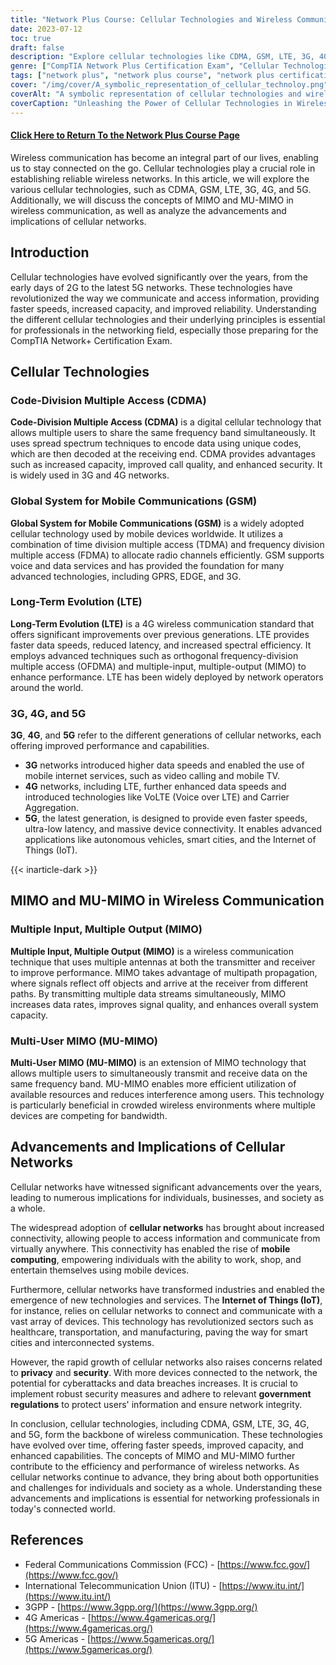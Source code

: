```yaml
---
title: "Network Plus Course: Cellular Technologies and Wireless Communication"
date: 2023-07-12
toc: true
draft: false
description: "Explore cellular technologies like CDMA, GSM, LTE, 3G, 4G, and 5G, along with the concepts of MIMO and MU-MIMO in wireless communication, and analyze the advancements and implications of cellular networks."
genre: ["CompTIA Network Plus Certification Exam", "Cellular Technologies", "Wireless Communication", "CDMA", "GSM", "LTE", "3G", "4G", "5G", "MIMO", "MU-MIMO", "Advancements in Cellular Networks", "Implications of Cellular Networks"]
tags: ["network plus", "network plus course", "network plus certification", "cellular technologies", "wireless communication", "CDMA", "GSM", "LTE", "3G", "4G", "5G", "MIMO", "MU-MIMO", "advancements", "implications", "mobile networks", "wireless networks", "internet of things", "government regulations", "network security", "data privacy", "network capacity", "network performance", "network technology", "network professionals", "telecommunications", "information technology", "networking principles"]
cover: "/img/cover/A_symbolic_representation_of_cellular_technoloy.png"
coverAlt: "A symbolic representation of cellular technologies and wireless communication with interconnected devices and network signals."
coverCaption: "Unleashing the Power of Cellular Technologies in Wireless Communication"
---
```


#### [Click Here to Return To the Network Plus Course Page](/network-plus-start)

Wireless communication has become an integral part of our lives, enabling us to stay connected on the go. Cellular technologies play a crucial role in establishing reliable wireless networks. In this article, we will explore the various cellular technologies, such as CDMA, GSM, LTE, 3G, 4G, and 5G. Additionally, we will discuss the concepts of MIMO and MU-MIMO in wireless communication, as well as analyze the advancements and implications of cellular networks.

## Introduction

Cellular technologies have evolved significantly over the years, from the early days of 2G to the latest 5G networks. These technologies have revolutionized the way we communicate and access information, providing faster speeds, increased capacity, and improved reliability. Understanding the different cellular technologies and their underlying principles is essential for professionals in the networking field, especially those preparing for the CompTIA Network+ Certification Exam.

## Cellular Technologies

### Code-Division Multiple Access (CDMA)

**Code-Division Multiple Access (CDMA)** is a digital cellular technology that allows multiple users to share the same frequency band simultaneously. It uses spread spectrum techniques to encode data using unique codes, which are then decoded at the receiving end. CDMA provides advantages such as increased capacity, improved call quality, and enhanced security. It is widely used in 3G and 4G networks.

### Global System for Mobile Communications (GSM)

**Global System for Mobile Communications (GSM)** is a widely adopted cellular technology used by mobile devices worldwide. It utilizes a combination of time division multiple access (TDMA) and frequency division multiple access (FDMA) to allocate radio channels efficiently. GSM supports voice and data services and has provided the foundation for many advanced technologies, including GPRS, EDGE, and 3G.

### Long-Term Evolution (LTE)

**Long-Term Evolution (LTE)** is a 4G wireless communication standard that offers significant improvements over previous generations. LTE provides faster data speeds, reduced latency, and increased spectral efficiency. It employs advanced techniques such as orthogonal frequency-division multiple access (OFDMA) and multiple-input, multiple-output (MIMO) to enhance performance. LTE has been widely deployed by network operators around the world.

### 3G, 4G, and 5G

**3G**, **4G**, and **5G** refer to the different generations of cellular networks, each offering improved performance and capabilities. 

- **3G** networks introduced higher data speeds and enabled the use of mobile internet services, such as video calling and mobile TV.
- **4G** networks, including LTE, further enhanced data speeds and introduced technologies like VoLTE (Voice over LTE) and Carrier Aggregation.
- **5G**, the latest generation, is designed to provide even faster speeds, ultra-low latency, and massive device connectivity. It enables advanced applications like autonomous vehicles, smart cities, and the Internet of Things (IoT).

{{< inarticle-dark >}}


## MIMO and MU-MIMO in Wireless Communication

### Multiple Input, Multiple Output (MIMO)

**Multiple Input, Multiple Output (MIMO)** is a wireless communication technique that uses multiple antennas at both the transmitter and receiver to improve performance. MIMO takes advantage of multipath propagation, where signals reflect off objects and arrive at the receiver from different paths. By transmitting multiple data streams simultaneously, MIMO increases data rates, improves signal quality, and enhances overall system capacity.

### Multi-User MIMO (MU-MIMO)

**Multi-User MIMO (MU-MIMO)** is an extension of MIMO technology that allows multiple users to simultaneously transmit and receive data on the same frequency band. MU-MIMO enables more efficient utilization of available resources and reduces interference among users. This technology is particularly beneficial in crowded wireless environments where multiple devices are competing for bandwidth.

## Advancements and Implications of Cellular Networks

Cellular networks have witnessed significant advancements over the years, leading to numerous implications for individuals, businesses, and society as a whole.

The widespread adoption of **cellular networks** has brought about increased connectivity, allowing people to access information and communicate from virtually anywhere. This connectivity has enabled the rise of **mobile computing**, empowering individuals with the ability to work, shop, and entertain themselves using mobile devices.

Furthermore, cellular networks have transformed industries and enabled the emergence of new technologies and services. The **Internet of Things (IoT)**, for instance, relies on cellular networks to connect and communicate with a vast array of devices. This technology has revolutionized sectors such as healthcare, transportation, and manufacturing, paving the way for smart cities and interconnected systems.

However, the rapid growth of cellular networks also raises concerns related to **privacy** and **security**. With more devices connected to the network, the potential for cyberattacks and data breaches increases. It is crucial to implement robust security measures and adhere to relevant **government regulations** to protect users' information and ensure network integrity.

In conclusion, cellular technologies, including CDMA, GSM, LTE, 3G, 4G, and 5G, form the backbone of wireless communication. These technologies have evolved over time, offering faster speeds, improved capacity, and enhanced capabilities. The concepts of MIMO and MU-MIMO further contribute to the efficiency and performance of wireless networks. As cellular networks continue to advance, they bring about both opportunities and challenges for individuals and society as a whole. Understanding these advancements and implications is essential for networking professionals in today's connected world.

## References

- Federal Communications Commission (FCC) - [https://www.fcc.gov/](https://www.fcc.gov/)
- International Telecommunication Union (ITU) - [https://www.itu.int/](https://www.itu.int/)
- 3GPP - [https://www.3gpp.org/](https://www.3gpp.org/)
- 4G Americas - [https://www.4gamericas.org/](https://www.4gamericas.org/)
- 5G Americas - [https://www.5gamericas.org/](https://www.5gamericas.org/)
